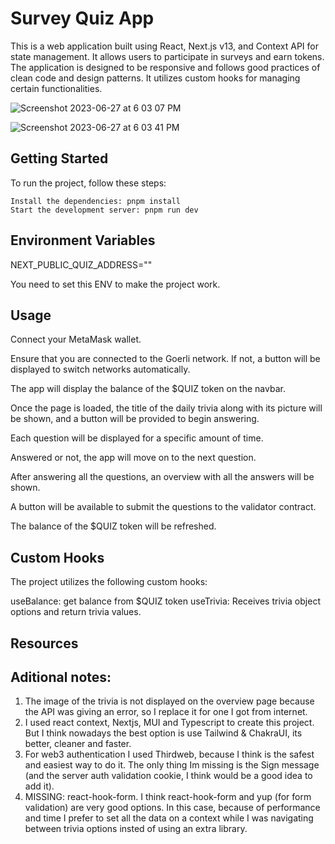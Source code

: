 # Survey Quiz App

This is a web application built using React, Next.js v13, and Context API for state management. It allows users to participate in surveys and earn tokens. The application is designed to be responsive and follows good practices of clean code and design patterns. It utilizes custom hooks for managing certain functionalities.

![Screenshot 2023-06-27 at 6 03 07 PM](https://github.com/thomasbeckford/membrane-frontend-cc/assets/28713861/8fe2a35a-44ad-4784-9780-54db3b977dc4)

![Screenshot 2023-06-27 at 6 03 41 PM](https://github.com/thomasbeckford/membrane-frontend-cc/assets/28713861/5ece18ea-a9dc-4b73-a9c5-b339de96cccf)

## Getting Started

To run the project, follow these steps:

```Clone the repository: git clone <repository_url>
Install the dependencies: pnpm install
Start the development server: pnpm run dev
```

## Environment Variables

NEXT_PUBLIC_QUIZ_ADDRESS=""

You need to set this ENV to make the project work.

## Usage

Connect your MetaMask wallet.

Ensure that you are connected to the Goerli network. If not, a button will be displayed to switch networks automatically.

The app will display the balance of the $QUIZ token on the navbar.

Once the page is loaded, the title of the daily trivia along with its picture will be shown, and a button will be provided to begin answering.

Each question will be displayed for a specific amount of time.

Answered or not, the app will move on to the next question.

After answering all the questions, an overview with all the answers will be shown.

A button will be available to submit the questions to the validator contract.

The balance of the $QUIZ token will be refreshed.

## Custom Hooks

The project utilizes the following custom hooks:

useBalance: get balance from $QUIZ token
useTrivia: Receives trivia object options and return trivia values.

## Resources

[material ui: material ui documentation.]: https://mui.com/
[thirdweb]: https://thirdweb.com/
[ethers]: https://docs.ethers.org/v5/
[nextjs 13 app directory]: https://nextjs.org/
[framer motion]: https://www.framer.com/motion/

## Aditional notes:

1. The image of the trivia is not displayed on the overview page because the API was giving an error, so I replace it for one I got from internet.
2. I used react context, Nextjs, MUI and Typescript to create this project. But I think nowadays the best option is use Tailwind & ChakraUI, its better, cleaner and faster.
3. For web3 authentication I used Thirdweb, because I think is the safest and easiest way to do it. The only thing Im missing is the Sign message (and the server auth validation cookie, I think would be a good idea to add it).
4. MISSING: react-hook-form. I think react-hook-form and yup (for form validation) are very good options. In this case, because of performance and time I prefer to set all the data on a context while I was navigating between trivia options insted of using an extra library.
